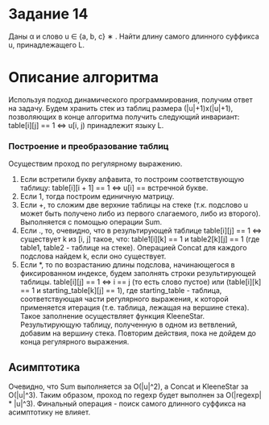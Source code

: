 # Задание 14
Даны α и слово u ∈ {a, b, c} ∗ .
Найти длину самого длинного суффикса u,
принадлежащего L.

# Описание алгоритма
Используя подход динамического программирования, получим ответ на задачу.
Будем хранить стек из таблиц размера (|u|+1)x(|u|+1), позволяющих в конце алгоритма
получить следующий инвариант: table[i][j] == 1 <=> u[i, j) принадлежит языку L.

### Построение и преобразование таблиц
Осуществим проход по регулярному выражению.
1. Если встретили букву алфавита, то построим соответствующую таблицу: table[i][i + 1] == 1 <=> u[i] == встречной букве.
2. Если 1, тогда построим единичную матрицу.
3. Если +, то сложим две верхние таблицы на стеке (т.к. подслово u может быть получено либо из первого слагаемого, либо из второго).
   Выполняется с помощью операции Sum.
4. Если ., то, очевидно, что в результирующей таблице table[i][j] == 1 <=> существует k из [i, j] такое,
   что: table1[i][k] == 1 и table2[k][j] == 1 (где table1, table2 - таблице на стеке).
   Операцией Concat для каждого подслова найдем k, если оно существует.
5. Если *, то по возрастанию длины подслова, начинающегося в фиксированном индексе, будем заполнять строки результирующей таблицы.
   table[i][j] == 1 <=> i == j (то есть слово пустое) или (table[i][k] == 1 и starting_table[k][j] == 1), 
   где starting_table - таблица, соответствующая части регулярного выражения, к которой применяется 
   итерация (т.е. таблица, лежащая на вершине стека). Такое заполнение осуществляет функция KleeneStar.
Результирующую таблицу, полученную в одном из ветвлений, добавим на вершину стека.
Повторим действия, пока не дойдем до конца регулярного выражения.

## Асимптотика
Очевидно, что Sum выполняется за O(|u|^2), а Concat и KleeneStar за O(|u|^3).
Таким образом, проход по regexp будет выполнен за O(|regexp| * |u|^3). 
Финальный операция - поиск самого длинного суффикса на асимптотику не влияет.
